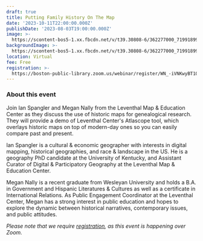 ```yaml
---
draft: true
title: Putting Family History On The Map
date: '2023-10-11T22:00:00.000Z'
publishDate: '2023-08-03T19:00:00.000Z'
image: >-
  https://scontent-bos5-1.xx.fbcdn.net/v/t39.30808-6/362277000_719918993513879_3242905254082198882_n.jpg?_nc_cat=110&ccb=1-7&_nc_sid=340051&_nc_ohc=QfgFakCztlEAX_ZG6W9&_nc_ht=scontent-bos5-1.xx&oh=00_AfCLdXJYt0tvA187TEHaYYH7JdGc9pneh4AyO1TXxUV9Lw&oe=64D07120
backgroundImage: >-
  https://scontent-bos5-1.xx.fbcdn.net/v/t39.30808-6/362277000_719918993513879_3242905254082198882_n.jpg?_nc_cat=110&ccb=1-7&_nc_sid=340051&_nc_ohc=QfgFakCztlEAX_ZG6W9&_nc_ht=scontent-bos5-1.xx&oh=00_AfCLdXJYt0tvA187TEHaYYH7JdGc9pneh4AyO1TXxUV9Lw&oe=64D07120
location: Virtual
fee: Free
registration: >-
  https://boston-public-library.zoom.us/webinar/register/WN_-iVNKwyBT1O8TJRZwBIZmw?fbclid=IwAR0MxRzqELCIXb_F1EUhDLBe1MPVLSn4HQAC5nPa9yXJgRB6CmX--2ijNtk#/registration
---
```


### About this event

Join Ian Spangler and Megan Nally from the Leventhal Map & Education Center as they discuss the use of historic maps for genealogical research. They will provide a demo of Leventhal Center's Atlascope tool, which overlays historic maps on top of modern-day ones so you can easily compare past and present.

Ian Spangler is a cultural & economic geographer with interests in digital mapping, historical geographies, and race & landscape in the US. He is a geography PhD candidate at the University of Kentucky, and Assistant Curator of Digital & Participatory Geography at the Leventhal Map & Education Center.

Megan Nally is a recent graduate from Wesleyan University and holds a B.A. in Government and Hispanic Literatures & Cultures as well as a certificate in International Relations. As Public Engagement Coordinator at the Leventhal Center, Megan has a strong interest in public education and hopes to explore the dynamic between historical narratives, contemporary issues, and public attitudes.

*Please note that we require [registration](https://boston-public-library.zoom.us/webinar/register/WN_-iVNKwyBT1O8TJRZwBIZmw?fbclid=IwAR0MxRzqELCIXb_F1EUhDLBe1MPVLSn4HQAC5nPa9yXJgRB6CmX--2ijNtk#/registration), as this event is happening over Zoom.*
